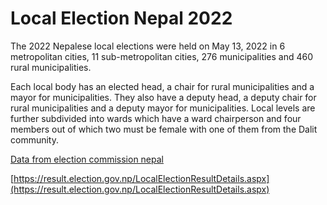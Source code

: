 # Local Election Nepal 2022

The 2022 Nepalese local elections were held on May 13, 2022 in 6 metropolitan cities, 11 sub-metropolitan cities, 276 municipalities and 460 rural municipalities.

Each local body has an elected head, a chair for rural municipalities and a mayor for municipalities. They also have a deputy head, a deputy chair for rural municipalities and a deputy mayor for municipalities. Local levels are further subdivided into wards which have a ward chairperson and four members out of which two must be female with one of them from the Dalit community.


[Data from election commission nepal](https://result.election.gov.np/LocalElectionResultDetails.aspx)

[https://result.election.gov.np/LocalElectionResultDetails.aspx](https://result.election.gov.np/LocalElectionResultDetails.aspx)
